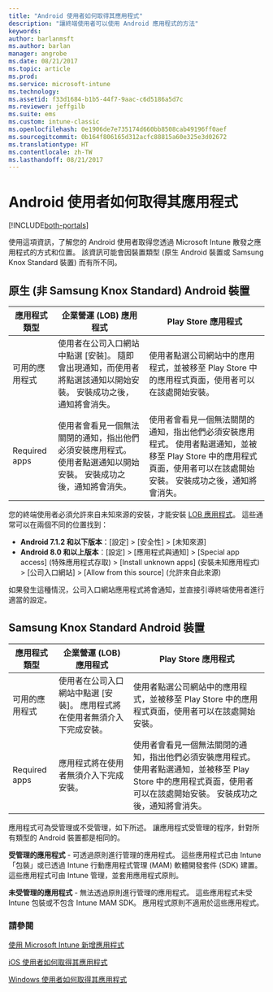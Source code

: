 ```yaml
---
title: "Android 使用者如何取得其應用程式"
description: "讓終端使用者可以使用 Android 應用程式的方法"
keywords: 
author: barlanmsft
ms.author: barlan
manager: angrobe
ms.date: 08/21/2017
ms.topic: article
ms.prod: 
ms.service: microsoft-intune
ms.technology: 
ms.assetid: f33d1684-b1b5-44f7-9aac-c6d5186a5d7c
ms.reviewer: jeffgilb
ms.suite: ems
ms.custom: intune-classic
ms.openlocfilehash: 0e1906de7e735174d660bb8508cab49196ff0aef
ms.sourcegitcommit: 0b164f806165d312acfc88815a60e325e3d02672
ms.translationtype: HT
ms.contentlocale: zh-TW
ms.lasthandoff: 08/21/2017
---
```

# <a name="how-your-android-users-get-their-apps"></a>Android 使用者如何取得其應用程式

[!INCLUDE[both-portals](./includes/note-for-both-portals.md)]

使用這項資訊，了解您的 Android 使用者取得您透過 Microsoft Intune 散發之應用程式的方式和位置。 該資訊可能會因裝置類型 (原生 Android 裝置或 Samsung Knox Standard 裝置) 而有所不同。

## <a name="native-non-samsung-knox-standard-android-devices"></a>原生 (非 Samsung Knox Standard) Android 裝置

| 應用程式類型 | 企業營運 (LOB) 應用程式 | Play Store 應用程式  |
| ------------- |-------------| -----|
| 可用的應用程式      | 使用者在公司入口網站中點選 [安裝]。 隨即會出現通知，而使用者將點選該通知以開始安裝。 安裝成功之後，通知將會消失。 | 使用者點選公司網站中的應用程式，並被移至 Play Store 中的應用程式頁面，使用者可以在該處開始安裝。|
| Required apps      | 使用者會看見一個無法關閉的通知，指出他們必須安裝應用程式。 使用者點選通知以開始安裝。 安裝成功之後，通知將會消失。    | 使用者會看見一個無法關閉的通知，指出他們必須安裝應用程式。 使用者點選通知，並被移至 Play Store 中的應用程式頁面，使用者可以在該處開始安裝。 安裝成功之後，通知將會消失。 |

您的終端使用者必須允許來自未知來源的安裝，才能安裝 [LOB 應用程式](lob-apps-android.md)。 這些通常可以在兩個不同的位置找到：

* **Android 7.1.2 和以下版本**：[設定] > [安全性] > [未知來源]
* **Android 8.0 和以上版本**：[設定] > [應用程式與通知] > [Special app access] (特殊應用程式存取) > [Install unknown apps] (安裝未知應用程式) > [公司入口網站] > [Allow from this source] (允許來自此來源)

如果發生這種情況，公司入口網站應用程式將會通知，並直接引導終端使用者進行適當的設定。 


## <a name="samsung-knox-standard-android-devices"></a>Samsung Knox Standard Android 裝置

| 應用程式類型 | 企業營運 (LOB) 應用程式 | Play Store 應用程式  |
| ------------- |-------------| -----|
| 可用的應用程式      | 使用者在公司入口網站中點選 [安裝]。 應用程式將在使用者無須介入下完成安裝。 | 使用者點選公司網站中的應用程式，並被移至 Play Store 中的應用程式頁面，使用者可以在該處開始安裝。|
| Required apps      | 應用程式將在使用者無須介入下完成安裝。    | 使用者會看見一個無法關閉的通知，指出他們必須安裝應用程式。 使用者點選通知，並被移至 Play Store 中的應用程式頁面，使用者可以在該處開始安裝。 安裝成功之後，通知將會消失。 |

應用程式可為受管理或不受管理，如下所述。 讓應用程式受管理的程序，針對所有類型的 Android 裝置都是相同的。

**受管理的應用程式** - 可透過原則進行管理的應用程式。 這些應用程式已由 Intune「包裝」或已透過 Intune 行動應用程式管理 (MAM) 軟體開發套件 (SDK) 建置。 這些應用程式可由 Intune 管理，並套用應用程式原則。

**未受管理的應用程式** - 無法透過原則進行管理的應用程式。 這些應用程式未受 Intune 包裝或不包含 Intune MAM SDK。 應用程式原則不適用於這些應用程式。

### <a name="see-also"></a>請參閱
[使用 Microsoft Intune 新增應用程式](apps-add.md)

[iOS 使用者如何取得其應用程式](end-user-apps-ios.md)

[Windows 使用者如何取得其應用程式](end-user-apps-windows.md)
